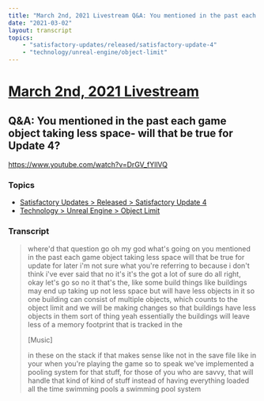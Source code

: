 ```yaml
---
title: "March 2nd, 2021 Livestream Q&A: You mentioned in the past each game object taking less space- will that be true for Update 4?"
date: "2021-03-02"
layout: transcript
topics:
    - "satisfactory-updates/released/satisfactory-update-4"
    - "technology/unreal-engine/object-limit"
---
```

# [March 2nd, 2021 Livestream](../2021-03-02.md)
## Q&A: You mentioned in the past each game object taking less space- will that be true for Update 4?
https://www.youtube.com/watch?v=DrGV_fYllVQ

### Topics
* [Satisfactory Updates > Released > Satisfactory Update 4](../topics/satisfactory-updates/released/satisfactory-update-4.md)
* [Technology > Unreal Engine > Object Limit](../topics/technology/unreal-engine/object-limit.md)

### Transcript

> where'd that question go oh my god what's going on you mentioned in the past each game object taking less space will that be true for update for later i'm not sure what you're referring to because i don't think i've ever said that no it's it's the got a lot of sure do all right, okay let's go so no it that's the, like some build things like buildings may end up taking up not less space but will have less objects in it so one building can consist of multiple objects, which counts to the object limit and we will be making changes so that buildings have less objects in them sort of thing yeah essentially the buildings will leave less of a memory footprint that is tracked in the
>
> [Music]
>
> in these on the stack if that makes sense like not in the save file like in your when you're playing the game so to speak we've implemented a pooling system for that stuff, for those of you who are savvy, that will handle that kind of kind of stuff instead of having everything loaded all the time swimming pools a swimming pool system
